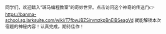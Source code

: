 同学们，欢迎踏入“斑马编程教室”的奇妙世界。点击访问这个神奇的传送门👉 https://banma-school.sg.larksuite.com/wiki/T7fbwJBZSirvmzkpBnElBSeagVd 
就能解锁本次宿题的神秘内容！认真完成，期待佳作！